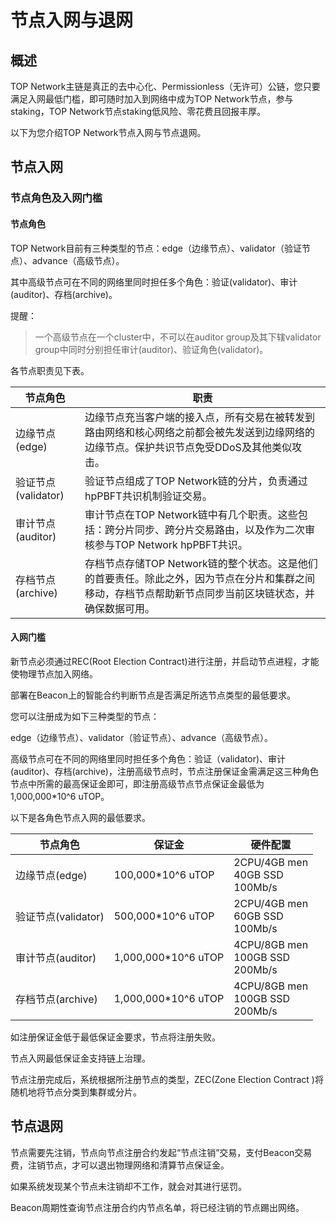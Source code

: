 # 节点入网与退网

## 概述

TOP Network主链是真正的去中心化、Permissionless（无许可）公链，您只要满足入网最低门槛，即可随时加入到网络中成为TOP Network节点，参与staking，TOP Network节点staking低风险、零花费且回报丰厚。

以下为您介绍TOP Network节点入网与节点退网。

## 节点入网

### 节点角色及入网门槛

#### 节点角色

TOP Network目前有三种类型的节点：edge（边缘节点）、validator（验证节点）、advance（高级节点）。

其中高级节点可在不同的网络里同时担任多个角色：验证(validator)、审计(auditor)、存档(archive)。

提醒：

> 一个高级节点在一个cluster中，不可以在auditor group及其下辖validator group中同时分别担任审计(auditor)、验证角色(validator)。

各节点职责见下表。

| 节点角色            | 职责                                                         |
| ------------------- | ------------------------------------------------------------ |
| 边缘节点(edge)      | 边缘节点充当客户端的接入点，所有交易在被转发到路由网络和核心网络之前都会被先发送到边缘网络的边缘节点。保护共识节点免受DDoS及其他类似攻击。 |
| 验证节点(validator) | 验证节点组成了TOP Network链的分片，负责通过hpPBFT共识机制验证交易。 |
| 审计节点(auditor)   | 审计节点在TOP Network链中有几个职责。这些包括：跨分片同步、跨分片交易路由，以及作为二次审核参与TOP Network hpPBFT共识。 |
| 存档节点(archive)   | 存档节点存储TOP Network链的整个状态。这是他们的首要责任。除此之外，因为节点在分片和集群之间移动，存档节点帮助新节点同步当前区块链状态，并确保数据可用。 |

#### 入网门槛

新节点必须通过REC(Root Election Contract)进行注册，并启动节点进程，才能使物理节点加入网络。

部署在Beacon上的智能合约判断节点是否满足所选节点类型的最低要求。

您可以注册成为如下三种类型的节点：

edge（边缘节点）、validator（验证节点）、advance（高级节点）。

高级节点可在不同的网络里同时担任多个角色：验证（validator)、审计(auditor)、存档(archive)，注册高级节点时，节点注册保证金需满足这三种角色节点中所需的最高保证金即可，即注册高级节点节点保证金最低为1,000,000*10^6 uTOP。

以下是各角色节点入网的最低要求。

| 节点角色            | 保证金              | 硬件配置                               |
| ------------------- | ------------------- | -------------------------------------- |
| 边缘节点(edge)      | 100,000*10^6 uTOP   | 2CPU/4GB men<br/>40GB SSD<br/>100Mb/s  |
| 验证节点(validator) | 500,000*10^6 uTOP   | 2CPU/4GB men<br/>60GB SSD<br/>100Mb/s  |
| 审计节点(auditor)   | 1,000,000*10^6 uTOP | 4CPU/8GB men<br/>100GB SSD<br/>200Mb/s |
| 存档节点(archive)   | 1,000,000*10^6 uTOP | 4CPU/8GB men<br/>100GB SSD<br/>200Mb/s |

如注册保证金低于最低保证金要求，节点将注册失败。

节点入网最低保证金支持链上治理。

节点注册完成后，系统根据所注册节点的类型，ZEC(Zone Election Contract )将随机地将节点分类到集群或分片。

## 节点退网

节点需要先注销，节点向节点注册合约发起“节点注销”交易，支付Beacon交易费，注销节点，才可以退出物理网络和清算节点保证金。

如果系统发现某个节点未注销却不工作，就会对其进行惩罚。

Beacon周期性查询节点注册合约内节点名单，将已经注销的节点踢出网络。

